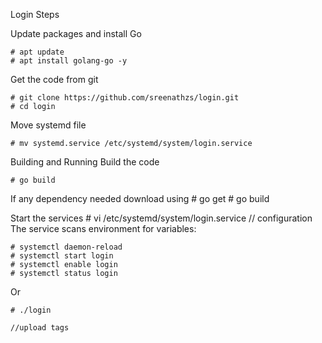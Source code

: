 Login Steps

Update packages and install Go

    # apt update 
    # apt install golang-go -y

Get the code from git

    # git clone https://github.com/sreenathzs/login.git
    # cd login

Move systemd file

    # mv systemd.service /etc/systemd/system/login.service

Building and Running
Build the code

    # go build 
    
If any dependency needed download using
    # go get # go build

Start the services # vi /etc/systemd/system/login.service // configuration The service scans environment for variables:

    # systemctl daemon-reload 
    # systemctl start login
    # systemctl enable login
    # systemctl status login
Or

    # ./login

    //upload tags